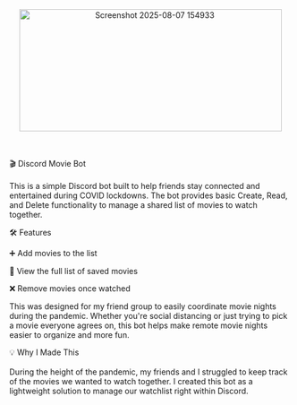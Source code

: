 
<div align=center>
  <img width="469" height="218" alt="Screenshot 2025-08-07 154933" src="https://github.com/user-attachments/assets/d9c53e51-2d62-479d-bd40-876a0c4acff7" />
</div>

<br/><br/>
🎬 Discord Movie Bot
<br/><br/>
This is a simple Discord bot built to help friends stay connected and entertained during COVID lockdowns. The bot provides basic Create, Read, and Delete functionality to manage a shared list of movies to watch together.

🛠 Features

➕ Add movies to the list

📃 View the full list of saved movies

❌ Remove movies once watched

This was designed for my friend group to easily coordinate movie nights during the pandemic.
Whether you're social distancing or just trying to pick a movie everyone agrees on, this bot helps make remote movie nights easier to organize and more fun.

💡 Why I Made This
<br/><br/>
During the height of the pandemic, my friends and I struggled to keep track of the movies we wanted to watch together. I created this bot as a lightweight solution to manage our watchlist right within Discord.
